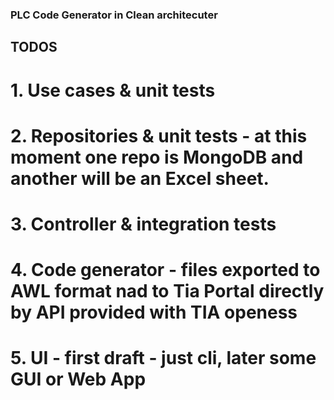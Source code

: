 ### PLC Code Generator in Clean architecuter

## TODOS
# 1. Use cases & unit tests
# 2. Repositories & unit tests - at this moment one repo is MongoDB and another will be an Excel sheet.
# 3. Controller & integration tests
# 4. Code generator  - files exported to AWL format nad to Tia Portal directly by API provided with TIA openess
# 5. UI - first draft - just cli, later some GUI or Web App 
